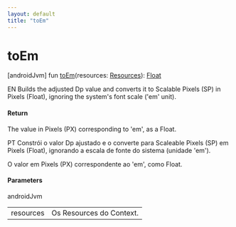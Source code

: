 ```yaml
---
layout: default
title: "toEm"
---
```


# toEm

[androidJvm]
fun [toEm](to-em.md)(resources: [Resources](https://developer.android.com/reference/kotlin/android/content/res/Resources.html)): [Float](https://kotlinlang.org/api/core/kotlin-stdlib/kotlin/-float/index.html)

EN Builds the adjusted Dp value and converts it to Scalable Pixels (SP) in Pixels (Float), ignoring the system's font scale ('em' unit).

#### Return

The value in Pixels (PX) corresponding to 'em', as a Float.

PT Constrói o valor Dp ajustado e o converte para Scaleable Pixels (SP) em Pixels (Float), ignorando a escala de fonte do sistema (unidade 'em').

O valor em Pixels (PX) correspondente ao 'em', como Float.

#### Parameters

androidJvm

| | |
|---|---|
| resources | Os Resources do Context. |